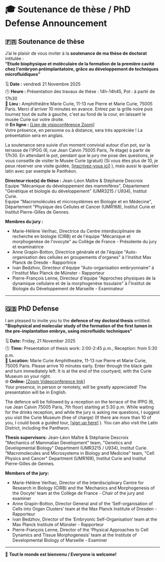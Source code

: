 # 🎓 Soutenance de thèse / PhD Defense Announcement

## 🇫🇷 Soutenance de thèse

J’ai le plaisir de vous inviter à la **soutenance de ma thèse de doctorat** intitulée :  
**“Etude biophysique et moléculaire de la formation de la première cavité chez l'embryon préimplantatoire, grâce au développement de techniques
microfluidiques”**  

🗓 **Date :** vendredi 21 Novembre 2025  
🕒 **Heure :** Présentation des travaux de thèse : 14h-14h45, Pot : à partir de 17h30  
📍 **Lieu :** Amphithéâtre Marie Curie, 11-13 rue Pierre et Marie Curie, 75005 Paris. Merci d'arriver 10 minutes en avance. Entrez par la grille noire puis tournez tout de suite à gauche, c'est au fond de la cour, en laissant le musée Curie sur votre droite.  
🌐 **En ligne :** [[Lien de visioconférence Zoom]](https://cnrs.zoom.us/j/98822699046?pwd=X85xjKoWVLXhHQiJoaYao8KiL4myug.1)  
Votre présence, en personne ou à distance, sera très appréciée ! La présentation sera en anglais.

La soutenance sera suivie d’un moment convivial autour d’un pot, sur la terrasse de l'IPGG (6, rue Jean Calvin 75005 Paris, 7e étage) à partir de 17h30.
En attendant le pot, pendant que le jury me pose des questions, je vous conseille de visiter le Musée Curie (gratuit) (Si vous êtes plus de 10, je peux réserver une visite guidée, [[inscrivez-vous ici]](https://docs.google.com/spreadsheets/d/1kBCAOnWQABiLqXk3KhnzEMXSRJj304hRnUJoeXzHviM/edit?usp=sharing) ), mais aussi le quartier latin avec par exemple le Panthéon.

**Directeur·rice(s) de thèse :** Jean-Léon Maître & Stéphanie Descroix  
Equipe "Mécanique du développement des mammifères", Département "Génétique et biologie du développement" (UMR3215 / U934), Institut Curie.  
Equipe "Macromolécules et microsystèmes en Biologie et en Médecine", Département "Physique des Cellules et Cancer (UMR168), Institut Curie et Institut Pierre-Gilles de Gennes.

**Membres du jury :**  
- Marie-Hélène Verlhac, Directrice du Centre interdisciplinaire de recherche en biologie (CIRB) et de l'équipe "Mécanique et morphogenèse de l'ovocyte" au Collège de France - Présidente du jury et examinatrice
- Anne Grapin-Botton, Directrice générale et de l'équipe "Auto-organisation des cellules en groupements d'organes" à l'Institut Max Planck de Dresde - Rapportrice
- Ivan Bedzhov, Directeur d'équipe "Auto-organisation embryonnaire" à l'Institut Max Planck de Münster - Rapporteur
- Pierre-François Lenne, Directeur d'équipe "Approches physiques de la dynamique cellulaire et de la morphogenèse tissulaire" à l'Institut de Biologie du Développement de Marseille - Examinateur

---

## 🇬🇧 PhD Defense

I am pleased to invite you to the **defence of my doctoral thesis** entitled:
**"Biophysical and molecular study of the formation of the first lumen in the pre-implantation embryo, using microfluidic techniques"**

🗓 **Date:** Friday, 21 November 2025  
🕒 **Time:** Presentation of thesis work: 2:00-2:45 p.m., Reception: from 5:30 p.m.  
📍 **Location:** Marie Curie Amphitheatre, 11-13 rue Pierre et Marie Curie, 75005 Paris. Please arrive 10 minutes early. Enter through the black gate and turn immediately left. It is at the end of the courtyard, with the Curie Museum on your right.  
🌐 **Online:** [[Zoom Videoconference link]](https://cnrs.zoom.us/j/98822699046?pwd=X85xjKoWVLXhHQiJoaYao8KiL4myug.1)  
Your presence, in person or remotely, will be greatly appreciated! The presentation will be in English.

The defence will be followed by a reception on the terrace of the IPPG (6, rue Jean Calvin 75005 Paris, 7th floor) starting at 5:30 p.m. While waiting for the drinks reception, and while the jury is asking me questions, I suggest you visit the Curie Museum (free of charge) (If there are more than 10 of you, I could book a guided tour, [[sign up here]](https://docs.google.com/spreadsheets/d/1kBCAOnWQABiLqXk3KhnzEMXSRJj304hRnUJoeXzHviM/edit?usp=sharing) ). You can also visit the Latin District, including the Pantheon.

**Thesis supervisors:** Jean-Léon Maître & Stéphanie Descroix  
"Mechanics of Mammalian Development" team, "Genetics and Developmental Biology" Department (UMR3215 / U934), Institut Curie.  
"Macromolecules and Microsystems in Biology and Medicine" team, "Cell Physics and Cancer" Department (UMR168), Institut Curie and Institut Pierre-Gilles de Gennes.

**Members of the jury:**  
- Marie-Hélène Verlhac, Director of the Interdisciplinary Centre for Research in Biology (CIRB) and the ‘Mechanics and Morphogenesis of the Oocyte’ team at the Collège de France - Chair of the jury and examiner
- Anne Grapin-Botton, Director General and of the ‘Self-organisation of Cells into Organ Clusters’ team at the Max Planck Institute of Dresden - Rapporteur
- Ivan Bedzhov, Director of the ‘Embryonic Self-Organisation’ team at the Max Planck Institute of Münster - Rapporteur
- Pierre-François Lenne, Director of the ‘Physical Approaches to Cell Dynamics and Tissue Morphogenesis’ team at the Institute of Developmental Biology of Marseille - Examiner
---

🧁 **Tout le monde est bienvenu / Everyone is welcome!**
